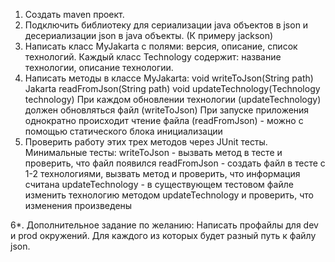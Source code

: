1. Создать maven проект.
2. Подключить библиотеку для сериализации java объектов в json и десериализации json в java объекты. (К примеру jackson)
3. Написать класс MyJakarta с полями: версия, описание, список технологий.
Каждый класс Technology содержит: название технологии, описание технологии.
4. Написать методы в классе MyJakarta:
void writeToJson(String path)
Jakarta readFromJson(String path)
void updateTechnology(Technology technology)
При каждом обновлении технологии (updateTechnology) должен обновляться файл (writeToJson)
При запуске приложения однократно происходит чтение файла (readFromJson) - можно с помощью статического блока инициализации
5. Проверить работу этих трех методов через JUnit тесты.
Минимальные тесты:
writeToJson - вызвать метод в тесте и проверить, что файл появился
readFromJson - создать файл в тесте с 1-2 технологиями, вызвать метод и проверить, что информация считана
updateTechnology - в существующем тестовом файле изменить технологию методом updateTechnology  и проверить, что изменения произведены

6*. Дополнительное задание по желанию: Написать профайлы для dev и prod окружений. Для каждого из которых будет разный путь к файлу json. 